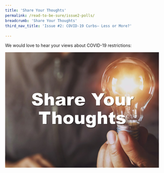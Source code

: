 ```yaml
---
title: 'Share Your Thoughts'
permalink: /read-to-be-sure/issue2-polls/
breadcrumb: 'Share Your Thoughts'
third_nav_title: 'Issue #2: COVID-19 Curbs— Less or More?'

---
```


We would love to hear your views about COVID-19 restrictions:

<a href="https://forms.gle/NFAYtAWQedbuSKxm8"><img src="../images/rtbs2-share-your-thoughts.jpg" alt="Entry Poll"></a>





